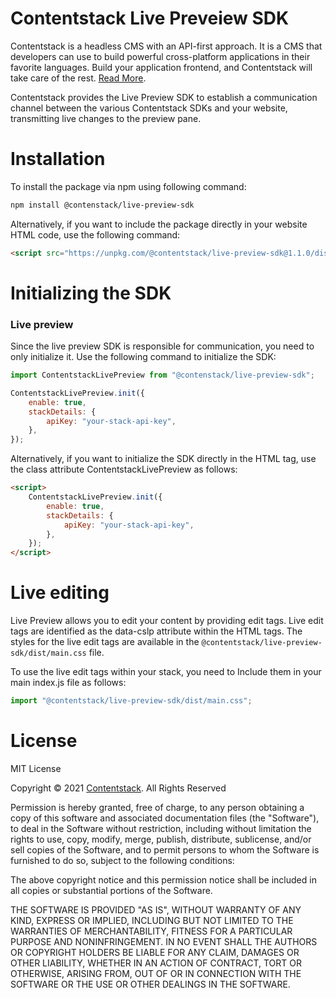 # Contentstack Live Preveiew SDK

Contentstack is a headless CMS with an API-first approach. It is a CMS that developers can use to build powerful cross-platform applications in their favorite languages. Build your application frontend, and Contentstack will take care of the rest. [Read More](https://www.contentstack.com/).

Contentstack provides the Live Preview SDK to establish a communication channel between the various Contentstack SDKs and your website, transmitting live changes to the preview pane.

# Installation

To install the package via npm using following command:

```bash
npm install @contenstack/live-preview-sdk
```

Alternatively, if you want to include the package directly in your website HTML code, use the following command:

```html
<script src="https://unpkg.com/@contentstack/live-preview-sdk@1.1.0/dist/index.js"></script>
```

# Initializing the SDK

### Live preview

Since the live preview SDK is responsible for communication, you need to only initialize it.
Use the following command to initialize the SDK:

```javascript
import ContentstackLivePreview from "@contenstack/live-preview-sdk";

ContentstackLivePreview.init({
    enable: true,
    stackDetails: {
        apiKey: "your-stack-api-key",
    },
});
```

Alternatively, if you want to initialize the SDK directly in the HTML tag, use the class attribute ContentstackLivePreview as follows:

```html
<script>
    ContentstackLivePreview.init({
        enable: true,
        stackDetails: {
            apiKey: "your-stack-api-key",
        },
    });
</script>
```

# Live editing

Live Preview allows you to edit your content by providing edit tags. Live edit tags are identified as the data-cslp attribute within the HTML tags. The styles for the live edit tags are available in the `@contentstack/live-preview-sdk/dist/main.css` file.

To use the live edit tags within your stack, you need to Include them in your main index.js file as follows:

```javascript
import "@contentstack/live-preview-sdk/dist/main.css";
```

# License

MIT License

Copyright © 2021 [Contentstack](https://www.contentstack.com/). All Rights Reserved

Permission is hereby granted, free of charge, to any person obtaining a copy of this software and associated documentation files (the "Software"), to deal in the Software without restriction, including without limitation the rights to use, copy, modify, merge, publish, distribute, sublicense, and/or sell copies of the Software, and to permit persons to whom the Software is furnished to do so, subject to the following conditions:

The above copyright notice and this permission notice shall be included in all copies or substantial portions of the Software.

THE SOFTWARE IS PROVIDED "AS IS", WITHOUT WARRANTY OF ANY KIND, EXPRESS OR IMPLIED, INCLUDING BUT NOT LIMITED TO THE WARRANTIES OF MERCHANTABILITY, FITNESS FOR A PARTICULAR PURPOSE AND NONINFRINGEMENT. IN NO EVENT SHALL THE AUTHORS OR COPYRIGHT HOLDERS BE LIABLE FOR ANY CLAIM, DAMAGES OR OTHER LIABILITY, WHETHER IN AN ACTION OF CONTRACT, TORT OR OTHERWISE, ARISING FROM, OUT OF OR IN CONNECTION WITH THE SOFTWARE OR THE USE OR OTHER DEALINGS IN THE SOFTWARE.
